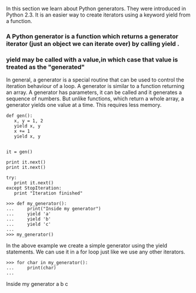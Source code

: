 In this section we learn about Python generators. They were introduced in Python 2.3. It is an easier way to create iterators 
using a keyword yield from a function.

### A Python generator is a function which returns a generator iterator (just an object we can iterate over) by calling yield .
### yield may be called with a value,in which case that value is treated as the "generated" 

In general, a generator is a special routine that can be used to control the iteration behaviour of a loop. A generator is similar to a 
function returning an array. A generator has parameters, it can be called and it generates a sequence of numbers. But unlike functions,
which return a whole array, a generator yields one value at a time. This requires less memory.

```
def gen():
   x, y = 1, 2
   yield x, y
   x += 1
   yield x, y


it = gen()

print it.next()
print it.next()

try:
   print it.next()
except StopIteration:
   print "Iteration finished"
   
>>> def my_generator():
...     print("Inside my generator")
...     yield 'a'
...     yield 'b'
...     yield 'c'
...
>>> my_generator()
```

In the above example we create a simple generator using the yield statements. We can use it in a for loop just like we use any other
iterators.

```
>>> for char in my_generator():
...     print(char)
...
```
Inside my generator
a
b
c
